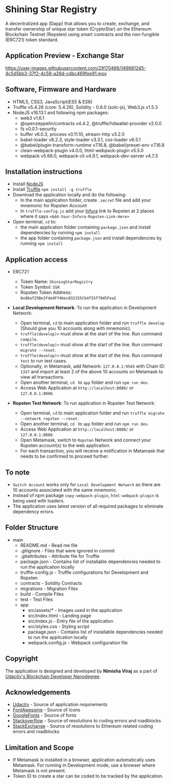 # Shining Star Registry
A decentralized app (Dapp) that allows you to create, exchange, and transfer ownership of unique star token (CryptoStar) on the Ethereum Blockchain Testnet (Ropsten) using smart contracts and the non-fungible (ERC721) token standard.


## Application Preview - Exchange Star

https://user-images.githubusercontent.com/29170466/149681245-4c5d5bb3-37f2-4c58-a26d-cdbc469fee91.mov


## Software, Firmware and Hardware

* HTML5, CSS3, JavaScript(ES5 & ES6)
* Truffle v5.4.26 (core: 5.4.26), Solidity - 0.8.0 (solc-js), Web3.js v1.5.3
* NodeJS v16.13.1 and following npm packages:
  * web3 v1.6.1
  * @openzeppelin/contracts v4.4.2, @truffle/hdwallet-provider v2.0.0
  * fs v0.0.1-security
  * buffer v6.0.3, process v0.11.10, stream-http v3.2.0
  * babel-loader v8.2.3, style-loader v3.3.1, css-loader v6.5.1
  * @babel/plugin-transform-runtime v7.16.8, @babel/preset-env v7.16.8
  * clean-webpack-plugin v4.0.0, html-webpack-plugin v5.5.0
  * webpack v5.66.0, webpack-cli v4.9.1, webpack-dev-server v4.7.3


## Installation instructions

* Install [NodeJS](https://nodejs.org/)
* Install [Truffle](https://trufflesuite.com/index.html) `npm install -g truffle`
* Download the application locally and do the following:
  * In the main application folder, create `.secret` file and add your mnemonic for Ropsten Account
  * In `truffle-config.js` add your [Infura](https://infura.io/) link to Ropsten at 2 places where it says `<Add-Your-Infura-Ropsten-Link-Here>`
* Open terminal, `cd` to:
  * the main application folder containing `package.json` and install dependencies by running `npm install`
  * the app folder containing `package.json` and install dependencies by running `npm install`


## Application access

* ERC721
  * Token Name: `ShiningStarRegistry`
  * Token Symbol: `SSR`
  * Ropsten Token Address: `0x88af25Be3fde4Ff4bec032155Cb4f55f79d5Fea2`

* **Local Development Network**: To run the application in Development Network:
  * Open terminal, `cd` to main application folder and run `truffle develop` (Should give you 10 accounts along with mnemonic).
  * `truffle(develop)>` must show at the start of the line. Run command `compile`.
  * `truffle(develop)>` must show at the start of the line. Run command `migrate --reset`.
  * `truffle(develop)>` must show at the start of the line. Run command `test` to run test cases.
  * Optionally, in Metamask, add Network: `127.0.0.1:9545` with Chain ID: `1337` and import at least 2 of the above 10 accounts on Metamask to view all transactions.
  * Open another terminal, `cd ` to `app` folder and run `npm run dev`.
  * Access Web Application at `http://localhost:8080/` or  `127.0.0.1:8080`.

* **Ropsten Test Network**: To run application in Ropsten Test Network:
  * Open terminal, `cd` to main application folder and run `truffle migrate --network ropsten --reset`.
  * Open another terminal, `cd ` to `app` folder and run `npm run dev`.
  * Access Web Application at `http://localhost:8080/` or  `127.0.0.1:8080`.
  * Open Metamask, switch to `Ropsten` Network and connect your Ropsten account(s) to the web application.
  * For each transaction, you will receive a notification in Metamask that needs to be confirmed to proceed further.

## To note

  * `Switch Account` works only for `Local Development Network` as there are 10 accounts associated with the same mnemonic.
  * Instead of npm package `copy-webpack-plugin`, `html-webpack-plugin` is being used with loaders.
  * The application uses latest version of all required packages to eliminate dependency errors.


## Folder Structure

* main
  * README.md - Read me file
  * .gitignore - Files that were ignored in commit
  * .gitattributes - Attribute file for Truffle
  * package.json - Contains list of installable dependencies needed to run the application locally
  * truffle-config.js - Truffle configurations for Development and Ropsten
  * contracts - Solidity Contracts
  * migrations - Migration Files
  * build - Compile Files
  * test - Test Files
  * app
    * src/assets/* - Images used in the application
    * src/index.html - Landing page
    * src/index.js - Entry file of the application
    * src/styles.css - Styling script
    * package.json - Contains list of installable dependencies needed to run the application locally
    * webpack.config.js - Webpack configuration file


## Copyright

The application is designed and developed by **Nimisha Viraj** as a part of [Udacity's Blockchain Developer Nanodegree](https://www.udacity.com/course/blockchain-developer-nanodegree--nd1309).


## Acknowledgements

* [Udacity](https://udacity.com) - Source of application requirements
* [FontAwesome](https://fontawesome.com/) - Source of Icons
* [GoogleFonts](https://fonts.google.com/) - Source of fonts
* [Stackoverflow](https://stackoverflow.com/) - Source of resolutions to coding errors and roadblocks
* [StackExchange](ethereum.stackexchange.com) - Source of resolutions to Ethereum related coding errors and roadblocks


## Limitation and Scope

* If Metamask is installed in a browser, application automatically uses Metamask. For running in Development mode, use a browser where Metamask is not present.
* Token ID to create a star can be coded to be tracked by the application.
